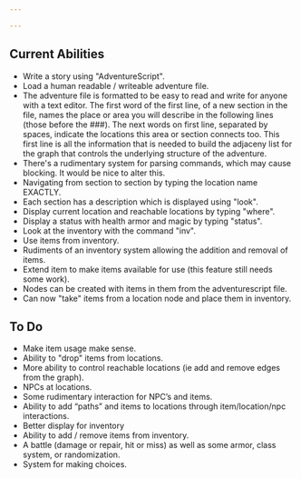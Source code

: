 ```yaml
---

---
```


Current Abilities
-----------------
  * Write a story using "AdventureScript".    
  * Load a human readable / writeable adventure file.  
  * The adventure file is formatted to be easy to read and write for anyone with a text editor. The first word of the first line, of a new section in the file, names the place or area you will describe in the following lines (those before the ###). The next words on first line, separated by spaces, indicate the locations this area or section connects too. This first line is all the information that is needed to build the adjaceny list for the graph that controls the underlying structure of the adventure.  
  * There's a rudimentary system for parsing commands, which may cause blocking. It would be nice to alter this.  
  * Navigating from section to section by typing the location name EXACTLY.   
  * Each section has a description which is displayed using "look".  
  * Display current location and reachable locations by typing "where".  
  * Display a status with health armor and magic by typing "status".  
  * Look at the inventory with the command "inv".  
  * Use items from inventory.  
  * Rudiments of an inventory system allowing the addition and removal of items.  
  * Extend item to make items available for use (this feature still needs some work).
  * Nodes can be created with items in them from the adventurescript file.
  * Can now "take" items from a location node and place them in inventory.

To Do
-----
  * Make item usage make sense. 
  * Ability to "drop"  items from locations.
  * More ability to control reachable locations (ie add and remove edges from the graph).
  * NPCs at locations.  
  * Some rudimentary interaction for NPC’s and items.   
  * Ability to add “paths” and items to locations through item/location/npc interactions.  
  * Better display for inventory  
  * Ability to add / remove items from inventory.  
  * A battle (damage or repair, hit or miss) as well as some armor, class system, or randomization.  
  * System for making choices.
